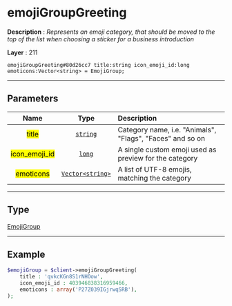 # emojiGroupGreeting

**Description** : *Represents an emoji category, that should be moved to the top of the list when choosing a sticker for a business introduction*

**Layer** : 211

```tl
emojiGroupGreeting#80d26cc7 title:string icon_emoji_id:long emoticons:Vector<string> = EmojiGroup;
```

---

## Parameters

| Name | Type | Description |
| :---: | :---: | :--- |
| <mark>title</mark> | [`string`](type/string) | Category name, i.e. "Animals", "Flags", "Faces" and so on |
| <mark>icon_emoji_id</mark> | [`long`](type/long) | A single custom emoji used as preview for the category |
| <mark>emoticons</mark> | [`Vector<string>`](type/string) | A list of UTF-8 emojis, matching the category |

---

## Type

[EmojiGroup](type/EmojiGroup)

---

## Example

```php
$emojiGroup = $client->emojiGroupGreeting(
	title : 'qvkcKGn8S1rNHOow',
	icon_emoji_id : 403946838316959466,
	emoticons : array('P27Z039IGjrwqSRB'),
);
```